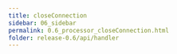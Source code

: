 ```yaml
---
title: closeConnection
sidebar: 06_sidebar
permalink: 0.6_processor_closeConnection.html
folder: release-0.6/api/handler
---
```

